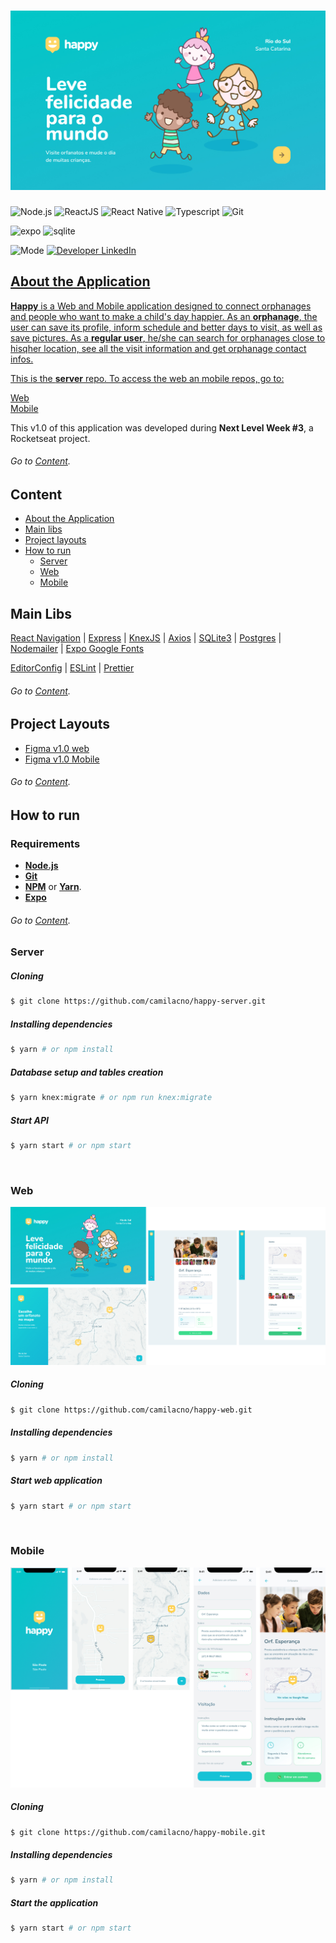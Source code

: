 
<h1 align="center">  
<img alt="Happy" title="#Happy" src="https://github.com/camilacno/happy-web/blob/master/Home.jpg" />  
</h1>

<p align="left">
	<img alt="Node.js" 
src="https://img.shields.io/badge/nodejs-green?labelColor=green&logo=node.js&logoColor=white"> 
<img alt="ReactJS" src="https://img.shields.io/badge/reactJS-6cf?logo=react&logoColor=white&labelColor=007ACC">  
<img alt="React Native" src="https://img.shields.io/badge/reactnative-6cf?logo=react&logoColor=white&labelColor=007ACC">  
  <img alt="Typescript" src="https://img.shields.io/badge/typescript-informational?labelColor=blue&logo=typescript&logoColor=white"> 
  <img alt="Git" 
src="https://img.shields.io/badge/git-grey?labelColor=greu&logo=git&logoColor=white"> 
</p>

<p>
	<img alt="expo" 
	src="https://img.shields.io/badge/expo-white?labelColor=grey&logo=expo&logoColor=white">
		<img alt="sqlite" 
	src="https://img.shields.io/badge/sqlite-blue?labelColor=blue&logo=sqlite&logoColor=white">

</p>

<p>
	 <img alt="Mode" src="https://img.shields.io/badge/mode-development-orange">   
  <a href="https://www.linkedin.com/in/camilacno" target="_blank"> 
    <img src="https://img.shields.io/badge/-camilacno-007ACC?logo=linkedin&logoColor=white&labelColor=007ACC" alt="Developer LinkedIn" />
</p>

## About the Application

**Happy** is a Web and Mobile application designed to connect orphanages and people who want to make a child's day happier. 
As an **orphanage**, the user can save its profile, inform schedule and better days to visit, as well as save pictures.
As a **regular user**, he/she can search for orphanages close to hisqher location, see all the visit information and get orphanage contact infos.

This is the **server** repo. To access the web an mobile repos, go to:

[Web](https://github.com/camilacno/happy-web)
</br>
[Mobile](https://github.com/camilacno/happy-mobile)

This v1.0 of this application was developed during **Next Level Week #3**, a Rocketseat project.

###### *Go to <a href="#content">Content</a>*.

## Content

 -   <a href="#about-the-application">About the Application</a>
 - <a href="#main-libs">Main libs</a>
 -  <a href="#project-layouts">Project layouts</a>
   -  <a href="#how-to-run">How to run</a>
		-   <a href="#api">Server</a>
        -   <a href="#web">Web</a>
        -   <a href="#mobile">Mobile</a>
  
## Main Libs

[React Navigation](https://reactnavigation.org/) | [Express](https://expressjs.com/pt-br/) | [KnexJS](http://knexjs.org/) |  [Axios](https://github.com/axios/axios) | [SQLite3](https://www.sqlite.org/index.html) | [Postgres](https://www.npmjs.com/package/pg) | [Nodemailer](https://nodemailer.com/about/) | [Expo Google Fonts](https://github.com/expo/google-fonts) 
 
[EditorConfig](https://editorconfig.org/) | [ESLint](https://eslint.org/) | [Prettier](https://prettier.io/)
	
###### *Go to <a href="#content">Content</a>*.

## Project Layouts

- [Figma v1.0 web](https://www.figma.com/file/mDEbnoojksG4w8sOxmudh3/Happy-Web)
- [Figma v1.0 Mobile](https://www.figma.com/file/3OtHpoAR09vzKDXwjf0gKF/Happy-Mobile-(Copy))

###### *Go to <a href="#content">Content</a>*.

## How to run

### Requirements
- **[Node.js](https://nodejs.org/en/)**  
- **[Git](https://git-scm.com/)**  
- **[NPM](https://www.npmjs.com/)**  or  **[Yarn](https://yarnpkg.com/)**.
- **[Expo](https://expo.io/)**  
###### *Go to <a href="#content">Content</a>*.

### Server


##### Cloning
```bash
$ git clone https://github.com/camilacno/happy-server.git
```
 ##### Installing dependencies
   ```bash
$ yarn # or npm install
```
  
 ##### Database setup and tables creation
  ```bash
$ yarn knex:migrate # or npm run knex:migrate
```
  
  ##### Start API
  ```bash
$ yarn start # or npm start
```
<br>

### Web
<img alt="design do projeto" width="650px" src="https://github.com/camilacno/happy-web/blob/master/LayoutWeb.png" />

##### Cloning
```bash
$ git clone https://github.com/camilacno/happy-web.git
```
 ##### Installing dependencies
   ```bash
$ yarn # or npm install
```
  
 ##### Start web application
 ```bash
$ yarn start # or npm start
```
<br>

### Mobile
 <img alt="design do projeto" width="650px" src="https://github.com/camilacno/happy-mobile/blob/master/LayoutMobile.png" />

##### Cloning
```bash
$ git clone https://github.com/camilacno/happy-mobile.git
```
 ##### Installing dependencies
   ```bash
$ yarn # or npm install
```

##### Start the application
 ```bash
$ yarn start # or npm start
```

